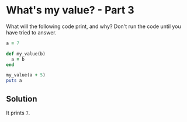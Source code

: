 # What's my value? - Part 3

What will the following code print, and why? Don't run the code until you have tried to answer.

```ruby
a = 7

def my_value(b)
  a = b
end

my_value(a + 5)
puts a
```

## Solution

It prints ```7```.
